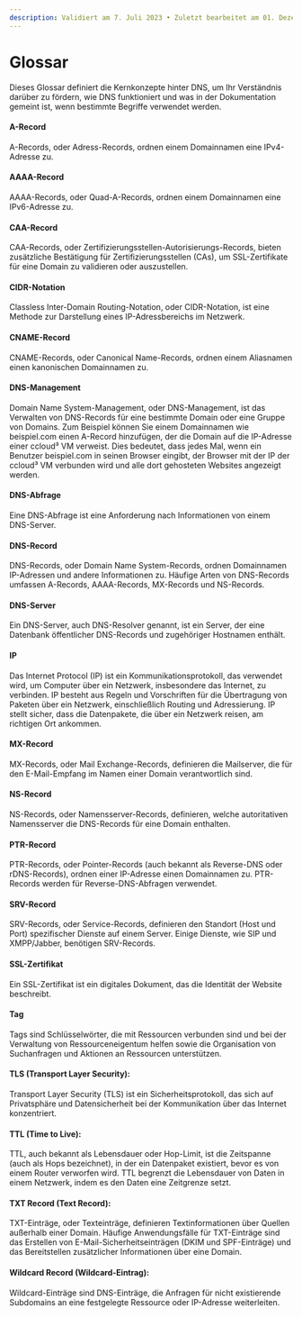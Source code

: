 ```yaml
---
description: Validiert am 7. Juli 2023 • Zuletzt bearbeitet am 01. Dezember 2023
---
```


# Glossar

Dieses Glossar definiert die Kernkonzepte hinter DNS, um Ihr Verständnis darüber zu fördern, wie DNS funktioniert und was in der Dokumentation gemeint ist, wenn bestimmte Begriffe verwendet werden.

#### A-Record&#x20;

A-Records, oder Adress-Records, ordnen einem Domainnamen eine IPv4-Adresse zu.

#### AAAA-Record&#x20;

AAAA-Records, oder Quad-A-Records, ordnen einem Domainnamen eine IPv6-Adresse zu.

#### CAA-Record&#x20;

CAA-Records, oder Zertifizierungsstellen-Autorisierungs-Records, bieten zusätzliche Bestätigung für Zertifizierungsstellen (CAs), um SSL-Zertifikate für eine Domain zu validieren oder auszustellen.

#### CIDR-Notation&#x20;

Classless Inter-Domain Routing-Notation, oder CIDR-Notation, ist eine Methode zur Darstellung eines IP-Adressbereichs im Netzwerk.

#### CNAME-Record&#x20;

CNAME-Records, oder Canonical Name-Records, ordnen einem Aliasnamen einen kanonischen Domainnamen zu.

#### DNS-Management&#x20;

Domain Name System-Management, oder DNS-Management, ist das Verwalten von DNS-Records für eine bestimmte Domain oder eine Gruppe von Domains. Zum Beispiel können Sie einem Domainnamen wie beispiel.com einen A-Record hinzufügen, der die Domain auf die IP-Adresse einer ccloud³ VM verweist. Dies bedeutet, dass jedes Mal, wenn ein Benutzer beispiel.com in seinen Browser eingibt, der Browser mit der IP der ccloud³ VM verbunden wird und alle dort gehosteten Websites angezeigt werden.

#### DNS-Abfrage&#x20;

Eine DNS-Abfrage ist eine Anforderung nach Informationen von einem DNS-Server.

#### DNS-Record&#x20;

DNS-Records, oder Domain Name System-Records, ordnen Domainnamen IP-Adressen und andere Informationen zu. Häufige Arten von DNS-Records umfassen A-Records, AAAA-Records, MX-Records und NS-Records.

#### DNS-Server&#x20;

Ein DNS-Server, auch DNS-Resolver genannt, ist ein Server, der eine Datenbank öffentlicher DNS-Records und zugehöriger Hostnamen enthält.

#### IP&#x20;

Das Internet Protocol (IP) ist ein Kommunikationsprotokoll, das verwendet wird, um Computer über ein Netzwerk, insbesondere das Internet, zu verbinden. IP besteht aus Regeln und Vorschriften für die Übertragung von Paketen über ein Netzwerk, einschließlich Routing und Adressierung. IP stellt sicher, dass die Datenpakete, die über ein Netzwerk reisen, am richtigen Ort ankommen.

#### MX-Record&#x20;

MX-Records, oder Mail Exchange-Records, definieren die Mailserver, die für den E-Mail-Empfang im Namen einer Domain verantwortlich sind.

#### NS-Record&#x20;

NS-Records, oder Namensserver-Records, definieren, welche autoritativen Namensserver die DNS-Records für eine Domain enthalten.

#### PTR-Record&#x20;

PTR-Records, oder Pointer-Records (auch bekannt als Reverse-DNS oder rDNS-Records), ordnen einer IP-Adresse einen Domainnamen zu. PTR-Records werden für Reverse-DNS-Abfragen verwendet.

#### SRV-Record&#x20;

SRV-Records, oder Service-Records, definieren den Standort (Host und Port) spezifischer Dienste auf einem Server. Einige Dienste, wie SIP und XMPP/Jabber, benötigen SRV-Records.

#### SSL-Zertifikat&#x20;

Ein SSL-Zertifikat ist ein digitales Dokument, das die Identität der Website beschreibt.

#### Tag&#x20;

Tags sind Schlüsselwörter, die mit Ressourcen verbunden sind und bei der Verwaltung von Ressourceneigentum helfen sowie die Organisation von Suchanfragen und Aktionen an Ressourcen unterstützen.

#### **TLS (Transport Layer Security)**:

Transport Layer Security (TLS) ist ein Sicherheitsprotokoll, das sich auf Privatsphäre und Datensicherheit bei der Kommunikation über das Internet konzentriert.

#### **TTL (Time to Live)**:

TTL, auch bekannt als Lebensdauer oder Hop-Limit, ist die Zeitspanne (auch als Hops bezeichnet), in der ein Datenpaket existiert, bevor es von einem Router verworfen wird. TTL begrenzt die Lebensdauer von Daten in einem Netzwerk, indem es den Daten eine Zeitgrenze setzt.

#### **TXT Record (Text Record)**:

TXT-Einträge, oder Texteinträge, definieren Textinformationen über Quellen außerhalb einer Domain. Häufige Anwendungsfälle für TXT-Einträge sind das Erstellen von E-Mail-Sicherheitseinträgen (DKIM und SPF-Einträge) und das Bereitstellen zusätzlicher Informationen über eine Domain.

#### **Wildcard Record (Wildcard-Eintrag)**:

Wildcard-Einträge sind DNS-Einträge, die Anfragen für nicht existierende Subdomains an eine festgelegte Ressource oder IP-Adresse weiterleiten.

